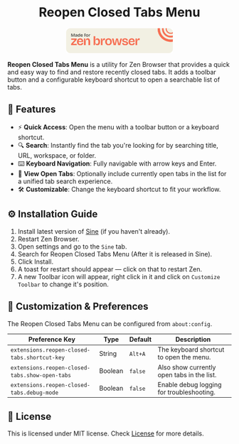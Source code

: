 <h1 align="center">Reopen Closed Tabs Menu</h1>
<div align="center">
    <a href="https://zen-browser.app/">
        <img width="240" alt="zen-badge-dark" src="https://raw.githubusercontent.com/heyitszenithyt/zen-browser-badges/fb14dcd72694b7176d141c774629df76af87514e/light/zen-badge-light.png" />
    </a>
</div>

**Reopen Closed Tabs Menu** is a utility for Zen Browser that provides a quick and easy way to find and restore recently closed tabs. It adds a toolbar button and a configurable keyboard shortcut to open a searchable list of tabs.

## 🌟 Features

- ⚡ **Quick Access**: Open the menu with a toolbar button or a keyboard shortcut.
- 🔍 **Search**: Instantly find the tab you're looking for by searching title, URL, workspace, or folder.
- ⌨️ **Keyboard Navigation**: Fully navigable with arrow keys and Enter.
- 📖 **View Open Tabs**: Optionally include currently open tabs in the list for a unified tab search experience.
- 🛠️ **Customizable**: Change the keyboard shortcut to fit your workflow.

## ⚙️ Installation Guide

1. Install latest version of [Sine](https://github.com/CosmoCreeper/Sine) (if you haven't already).
2. Restart Zen Browser.
3. Open settings and go to the `Sine` tab.
4. Search for Reopen Closed Tabs Menu (After it is released in Sine).
5. Click Install.
6. A toast for restart should appear — click on that to restart Zen.
7. A new Toolbar icon will appear, right click in it and click on `Customize Toolbar` to change it's position.

## 🎨 Customization & Preferences

The Reopen Closed Tabs Menu can be configured from `about:config`.

| Preference Key                                 | Type    | Default | Description                                |
| ---------------------------------------------- | ------- | ------- | ------------------------------------------ |
| `extensions.reopen-closed-tabs.shortcut-key`   | String  | `Alt+A` | The keyboard shortcut to open the menu.    |
| `extensions.reopen-closed-tabs.show-open-tabs` | Boolean | `false` | Also show currently open tabs in the list. |
| `extensions.reopen-closed-tabs.debug-mode`     | Boolean | `false` | Enable debug logging for troubleshooting.  |

## 📜 License

This is licensed under MIT license. Check [License](./LICENSE) for more details.
